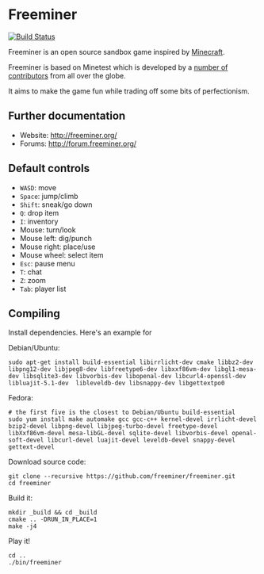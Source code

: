 # Freeminer

[![Build Status](https://travis-ci.org/freeminer/freeminer.png)](https://travis-ci.org/freeminer/freeminer)

Freeminer is an open source sandbox game inspired by [Minecraft](https://minecraft.net/).

Freeminer is based on Minetest which is developed by a [number of contributors](https://github.com/minetest/minetest/graphs/contributors) from all over the globe.

It aims to make the game fun while trading off some bits of perfectionism.

## Further documentation
- Website: http://freeminer.org/
- Forums: http://forum.freeminer.org/

## Default controls
- `WASD`: move
- `Space`: jump/climb
- `Shift`: sneak/go down
- `Q`: drop item
- `I`: inventory
- Mouse: turn/look
- Mouse left: dig/punch
- Mouse right: place/use
- Mouse wheel: select item
- `Esc`: pause menu
- `T`: chat
- `Z`: zoom
- `Tab`: player list

## Compiling
Install dependencies. Here's an example for 

Debian/Ubuntu:
```
sudo apt-get install build-essential libirrlicht-dev cmake libbz2-dev libpng12-dev libjpeg8-dev libfreetype6-dev libxxf86vm-dev libgl1-mesa-dev libsqlite3-dev libvorbis-dev libopenal-dev libcurl4-openssl-dev libluajit-5.1-dev  libleveldb-dev libsnappy-dev libgettextpo0
```

Fedora:
```
# the first five is the closest to Debian/Ubuntu build-essential
sudo yum install make automake gcc gcc-c++ kernel-devel irrlicht-devel bzip2-devel libpng-devel libjpeg-turbo-devel freetype-devel libXxf86vm-devel mesa-libGL-devel sqlite-devel libvorbis-devel openal-soft-devel libcurl-devel luajit-devel leveldb-devel snappy-devel gettext-devel
```

Download source code:
```
git clone --recursive https://github.com/freeminer/freeminer.git
cd freeminer
```
Build it:
```
mkdir _build && cd _build
cmake .. -DRUN_IN_PLACE=1
make -j4
```
Play it!
```
cd ..
./bin/freeminer
```
